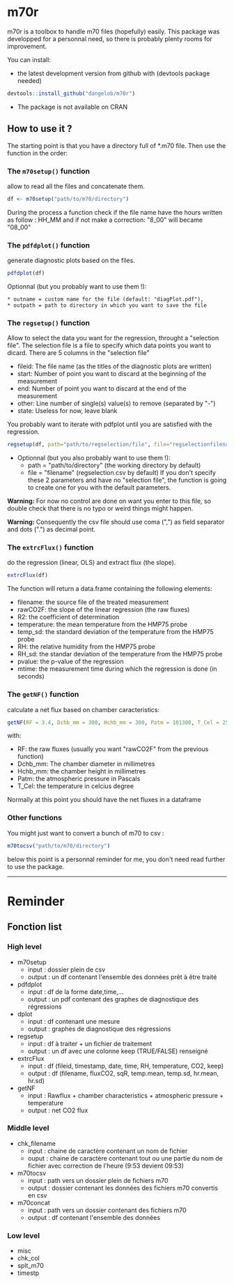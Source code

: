 m70r
====

m70r is a toolbox to handle m70 files (hopefully) easily.
This package was developped for a personnal need, so there is probably plenty rooms for improvement.

You can install: 

* the latest development version from github with (devtools package needed) 

```r
devtools::install_github("dangelob/m70r")
```
* The package is not available on CRAN

## How to use it ? 

The starting point is that you have a directory full of *.m70 file. Then use the function in the order:

### The `m70setup()` function
allow to read all the files and concatenate them. 
```r
df <- m70setup("path/to/m70/directory")
```
During the process a function check if the file name have the hours written as follow : HH_MM and if not make a correction:
"8_00" will became "08_00"


### The `pdfdplot()` function
generate diagnostic plots based on the files. 
```r
pdfdplot(df)
```
Optionnal (but you probably want to use them !):

    * outname = custom name for the file (default: "diagPlot.pdf"), 
    * outpath = path to directory in which you want to save the file
    
### The `regsetup()` function 
Allow to select the data you want for the regression, throught a "selection file". The selection file is a file to specify which data points you want to dicard. There are 5 columns in the "selection file"
* fileid: The file name (as the titles of the diagnostic plots are written)
* start: Number of point you want to discard at the beginning of the measurement
* end: Number of point you want to discard at the end of the measurement
* other: Line number of single(s) value(s) to remove (separated by "-")
* state: Useless for now, leave blank

You probably want to iterate with pdfplot until you are satisfied with the regression.

```r
regsetup(df, path="path/to/regselection/file", file="regselectionfilename")
```

* Optionnal (but you also probably want to use them !):
    * path = "path/to/directory" (the working directory by default)
    * file = "filename" (regselection.csv by default)
If you don't specify these 2 parameters and have no "selection file", the function is going to create one for you with the default parameters.  

__Warning:__ For now no control are done on want you enter to this file, so double check that there is no typo or weird things might happen.

__Warning:__ Consequently the csv file should use coma (",") as field separator and dots (".") as decimal point.
### The `extrcFlux()` function 
do the regression (linear, OLS) and extract flux (the slope).
```r
extrcFlux(df)
```
The function will return a data.frame containing the following elements:
* filename: the source file of the treated measurement
* rawCO2F: the slope of the linear regression (the raw fluxes)
* R2: the coefficient of determination
* temperature: the mean temperature from the HMP75 probe
* temp_sd: the standard deviation of the temperature from the HMP75 probe
* RH: the relative humidity from the HMP75 probe
* RH_sd: the standar deviation of the temperature from the HMP75 probe
* pvalue: the p-value of the regression
* mtime: the measurement time during which the regression is done (in seconds)

### The `getNF()` function
calculate a net flux based on chamber caracteristics:
```r
getNF(RF = 3.4, Dchb_mm = 300, Hchb_mm = 300, Patm = 101300, T_Cel = 25)
```
with:
* RF: the raw fluxes (usually you want "rawCO2F" from the previous function)
* Dchb_mm: The chamber diameter in millimetres 
* Hchb_mm: the chamber height in millimetres
* Patm: the atmospheric pressure in Pascals
* T_Cel: the temperature in celcius degree

Normally at this point you should have the net fluxes in a dataframe

### Other functions

You might just want to convert a bunch of m70 to csv : 
```r
m70tocsv("path/to/m70/directory")
```

below this point is a personnal reminder for me, you don't need read further to use the package.

***

# Reminder

## Fonction list

### High level
* m70setup
    * input : dossier plein de csv
    * output : un df contenant l'ensemble des données prêt à être traité
* pdfdplot
    * input : df de la forme date,time,…
    * output : un pdf contenant des graphes de diagnostique des régressions
* dplot
    * input : df contenant une mesure
    * output : graphes de diagnostique des régressions
* regsetup
    * input : df à traiter + un fichier de traitement
    * output : un df avec une colonne keep (TRUE/FALSE) renseigné
* extrcFlux
    * input : df (fileid, timestamp, date, time, RH, temperature, CO2, keep)
    * output : df (filename, fluxCO2, sqR, temp.mean, temp.sd, hr.mean, hr.sd)
* getNF
    * input : Rawflux + chamber characteristics + atmospheric pressure + temperature
    * output : net CO2 flux

### Middle level
* chk_filename
    * input : chaine de caractère contenant un nom de fichier
    * ouput : chaine de caractère contenant tout ou une partie du nom de fichier avec correction de l'heure (9:53 devient 09:53)
* m70tocsv
    * input : path vers un dossier plein de fichiers m70
    * output : dossier contenant les données des fichiers m70 convertis en csv
* m70concat
    * input : path vers un dossier contenant des fichiers m70
    * output : df contenant l'ensemble des données

### Low level
* misc  
* chk_col
* splt_m70
* timestp
